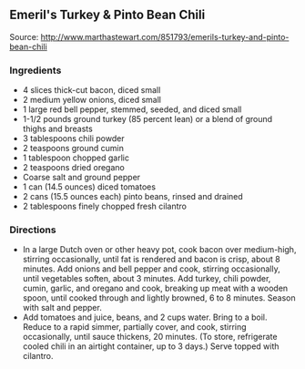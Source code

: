Emeril's Turkey & Pinto Bean Chili
----------------------------------
Source: http://www.marthastewart.com/851793/emerils-turkey-and-pinto-bean-chili

### Ingredients
* 4 slices thick-cut bacon, diced small
* 2 medium yellow onions, diced small
* 1 large red bell pepper, stemmed, seeded, and diced small
* 1-1/2 pounds ground turkey (85 percent lean) or a blend of ground thighs and breasts
* 3 tablespoons chili powder
* 2 teaspoons ground cumin
* 1 tablespoon chopped garlic
* 2 teaspoons dried oregano
* Coarse salt and ground pepper
* 1 can (14.5 ounces) diced tomatoes
* 2 cans (15.5 ounces each) pinto beans, rinsed and drained
* 2 tablespoons finely chopped fresh cilantro

### Directions
* In a large Dutch oven or other heavy pot, cook bacon over medium-high, stirring occasionally, until fat is rendered and bacon is crisp, about 8 minutes. Add onions and bell pepper and cook, stirring occasionally, until vegetables soften, about 3 minutes. Add turkey, chili powder, cumin, garlic, and oregano and cook, breaking up meat with a wooden spoon, until cooked through and lightly browned, 6 to 8 minutes. Season with salt and pepper.
* Add tomatoes and juice, beans, and 2 cups water. Bring to a boil. Reduce to a rapid simmer, partially cover, and cook, stirring occasionally, until sauce thickens, 20 minutes. (To store, refrigerate cooled chili in an airtight container, up to 3 days.) Serve topped with cilantro.